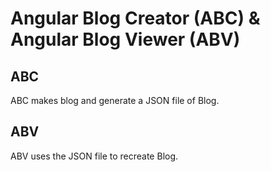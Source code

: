 # Angular Blog Creator (ABC) & Angular Blog Viewer (ABV)

##  ABC
ABC makes blog and generate a JSON file of Blog. 

##  ABV
ABV uses the JSON file to recreate Blog.
